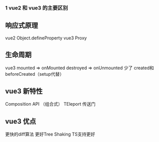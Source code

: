### 1 vue2 和 vue3 的主要区别

## 响应式原理 
vue2 Object.defineProperty
vue3 Proxy

## 生命周期
vue3 mounted => onMounted
destroyed => onUnmounted
少了 created和beforeCreated（setup代替）

## vue3 新特性
 Composition API （组合式）
 TEleport 传送门

## vue3 优点
 更快的diff算法
 更好Tree Shaking
 TS支持更好